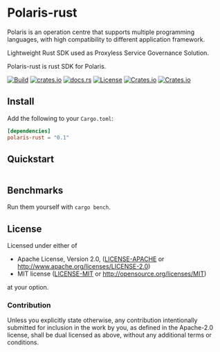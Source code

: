 # Polaris-rust

Polaris is an operation centre that supports multiple programming languages, with high compatibility to different application framework. 

Lightweight Rust SDK used as Proxyless Service Governance Solution.

Polaris-rust is rust SDK for Polaris.



[![Build](https://github.com/houseme/polaris-rust/workflows/Build/badge.svg)](https://github.com/houseme/polaris-rust/actions?query=workflow%3ABuild)
[![crates.io](https://img.shields.io/crates/v/polaris-rust.svg)](https://crates.io/crates/polaris-rust)
[![docs.rs](https://docs.rs/polaris-rust/badge.svg)](https://docs.rs/polaris-rust/)
[![License](https://img.shields.io/crates/l/polaris-rust)](LICENSE-APACHE)
[![Crates.io](https://img.shields.io/crates/v/polaris-rust)](https://crates.io/crates/polaris-rust)
[![Crates.io](https://img.shields.io/crates/d/polaris-rust)](https://crates.io/crates/polaris-rust)


## Install

Add the following to your `Cargo.toml`:
```toml
[dependencies]
polaris-rust = "0.1"
```

## Quickstart

```rust

```

## Benchmarks


Run them yourself with `cargo bench`.



## License

Licensed under either of

* Apache License, Version 2.0, ([LICENSE-APACHE](LICENSE-APACHE) or http://www.apache.org/licenses/LICENSE-2.0)
* MIT license ([LICENSE-MIT](LICENSE-MIT) or http://opensource.org/licenses/MIT)

at your option.

### Contribution

Unless you explicitly state otherwise, any contribution intentionally submitted for inclusion in the work by you, as defined in the Apache-2.0 license, shall be dual licensed as above, without any additional terms or conditions.